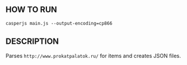 ## HOW TO RUN

```
casperjs main.js --output-encoding=cp866
```

## DESCRIPTION

Parses ```http://www.prokatpalatok.ru/``` for items and creates JSON files. 
